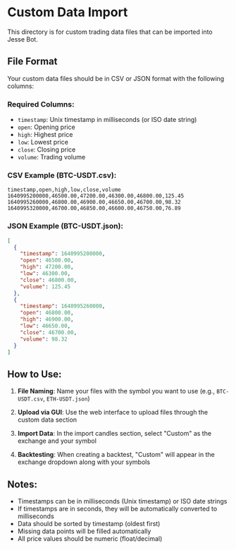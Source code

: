 # Custom Data Import

This directory is for custom trading data files that can be imported into Jesse Bot.

## File Format

Your custom data files should be in CSV or JSON format with the following columns:

### Required Columns:
- `timestamp`: Unix timestamp in milliseconds (or ISO date string)
- `open`: Opening price
- `high`: Highest price
- `low`: Lowest price  
- `close`: Closing price
- `volume`: Trading volume

### CSV Example (BTC-USDT.csv):
```csv
timestamp,open,high,low,close,volume
1640995200000,46500.00,47200.00,46300.00,46800.00,125.45
1640995260000,46800.00,46900.00,46650.00,46700.00,98.32
1640995320000,46700.00,46850.00,46600.00,46750.00,76.89
```

### JSON Example (BTC-USDT.json):
```json
[
  {
    "timestamp": 1640995200000,
    "open": 46500.00,
    "high": 47200.00,
    "low": 46300.00,
    "close": 46800.00,
    "volume": 125.45
  },
  {
    "timestamp": 1640995260000,
    "open": 46800.00,
    "high": 46900.00,
    "low": 46650.00,
    "close": 46700.00,
    "volume": 98.32
  }
]
```

## How to Use:

1. **File Naming**: Name your files with the symbol you want to use (e.g., `BTC-USDT.csv`, `ETH-USDT.json`)

2. **Upload via GUI**: Use the web interface to upload files through the custom data section

3. **Import Data**: In the import candles section, select "Custom" as the exchange and your symbol

4. **Backtesting**: When creating a backtest, "Custom" will appear in the exchange dropdown along with your symbols

## Notes:

- Timestamps can be in milliseconds (Unix timestamp) or ISO date strings
- If timestamps are in seconds, they will be automatically converted to milliseconds
- Data should be sorted by timestamp (oldest first)
- Missing data points will be filled automatically
- All price values should be numeric (float/decimal)